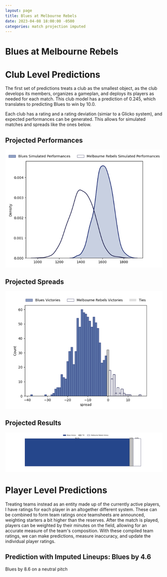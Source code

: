 ```yaml
---  
layout: page  
title: Blues at Melbourne Rebels  
date: 2023-04-08 18:00:00 -0500  
categories: match projection imputed  
---
```

# Blues at Melbourne Rebels

# Club Level Predictions


The first set of predictions treats a club as the smallest object, as the club develops its members, organizes a gameplan, and deploys its players as needed for each match. This club model has a prediction of 0.245, which translates to predicting Blues to win by 10.0.

Each club has a rating and a rating deviation (simiar to a Glicko system), and expected performances can be generated. This allows for simulated matches and spreads like the ones below.
## Projected Performances


![Projected Performances](plots/performances_2023-04-08-MelbourneRebels-Blues.png)
## Projected Spreads


![Projected Spreads](plots/spreads_2023-04-08-MelbourneRebels-Blues.png)
## Projected Results


![Projected Results](plots/resultbar_2023-04-08-MelbourneRebels-Blues.png)
# Player Level Predictions


Treating teams instead as an entity made up of the currently active players, I have ratings for each player in an altogether different system. These can be combined to form team ratings once teamsheets are announced, weighting starters a bit higher than the reserves. After the match is played, players can be weighted by their minutes on the field, allowing for an accurate measure of the team's composition. With these compiled team ratings, we can make predictions, measure inaccuracy, and update the individual player ratings.
## Prediction with Imputed Lineups: Blues by 4.6


Blues by 8.6 on a neutral pitch

